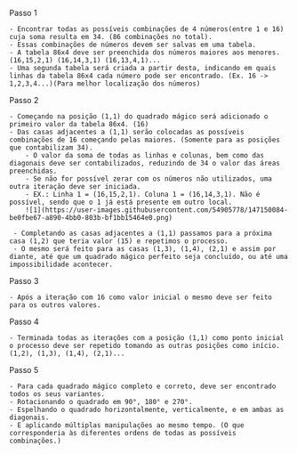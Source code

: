 Passo 1
    
    - Encontrar todas as possíveis combinações de 4 números(entre 1 e 16) cuja soma resulta em 34. (86 combinações no total).
    - Essas combinações de números devem ser salvas em uma tabela. 
    - A tabela 86x4 deve ser preenchida dos números maiores aos menores. (16,15,2,1) (16,14,3,1) (16,13,4,1)...
    - Uma segunda tabela será criada a partir desta, indicando em quais linhas da tabela 86x4 cada número pode ser encontrado. (Ex. 16 -> 1,2,3,4...)(Para melhor localização dos números)
    
Passo 2

    - Começando na posição (1,1) do quadrado mágico será adicionado o primeiro valor da tabela 86x4. (16)
    - Das casas adjacentes a (1,1) serão colocadas as possíveis combinações de 16 começando pelas maiores. (Somente para as posições que contabilizam 34).
        - O valor da soma de todas as linhas e colunas, bem como das diagonais deve ser contabilizados, reduzindo de 34 o valor das áreas preenchidas.
        - Se não for possível zerar com os números não utilizados, uma outra iteração deve ser iniciada.
        - EX.: Linha 1 = (16,15,2,1). Coluna 1 = (16,14,3,1). Não é possível, sendo que o 1 já está presente em outro local.
        ![1](https://user-images.githubusercontent.com/54905778/147150084-be0fbe67-a890-4bb0-803b-bf1bb15464e0.png)

     - Completando as casas adjacentes a (1,1) passamos para a próxima casa (1,2) que teria valor (15) e repetimos o processo.
     - O mesmo será feito para as casas (1,3), (1,4), (2,1) e assim por diante, até que um quadrado mágico perfeito seja concluído, ou até uma impossibilidade acontecer.
     
Passo 3
    
    - Após a iteração com 16 como valor inicial o mesmo deve ser feito para os outros valores.
    
Passo 4
    
    - Terminada todas as iterações com a posição (1,1) como ponto inicial o processo deve ser repetido tomando as outras posições como início. (1,2), (1,3), (1,4), (2,1)...

Passo 5
    
    - Para cada quadrado mágico completo e correto, deve ser encontrado todos os seus variantes.
    - Rotacionando o quadrado em 90°, 180° e 270°. 
    - Espelhando o quadrado horizontalmente, verticalmente, e em ambas as diagonais.
    - E aplicando múltiplas manipulações ao mesmo tempo. (O que corresponderia às diferentes ordens de todas as possíveis combinações.)
